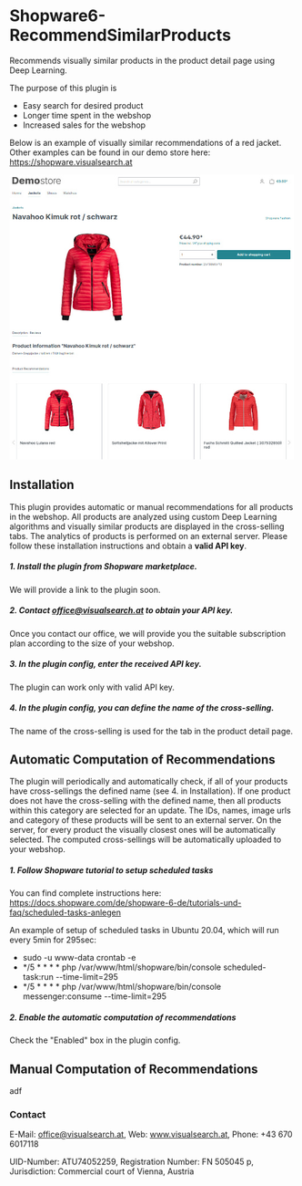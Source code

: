 # Shopware6-RecommendSimilarProducts
Recommends visually similar products in the product detail page using Deep Learning.

The purpose of this plugin is
* Easy search for desired product
* Longer time spent in the webshop
* Increased sales for the webshop

Below is an example of visually similar recommendations of a red jacket. Other examples can be found in our demo store here: https://shopware.visualsearch.at

<img src="/demostore-jacket.jpg" alt="drawing" width="500px"/>

## Installation

This plugin provides automatic or manual recommendations for all products in the webshop. All products are analyzed using custom Deep Learning algorithms and visually similar products are displayed in the cross-selling tabs. The analytics of products is performed on an external server. Please follow these installation instructions and obtain a **valid API key**.

##### 1. Install the plugin from Shopware marketplace.
We will provide a link to the plugin soon.
##### 2. Contact office@visualsearch.at to obtain your API key.
Once you contact our office, we will provide you the suitable subscription plan according to the size of your webshop.
##### 3. In the plugin config, enter the received API key.
The plugin can work only with valid API key.
##### 4. In the plugin config, you can define the name of the cross-selling.
The name of the cross-selling is used for the tab in the product detail page.

## Automatic Computation of Recommendations

The plugin will periodically and automatically check, if all of your products have cross-sellings the defined name (see 4. in Installation). If one product does not have the cross-selling with the defined name, then all products within this category are selected for an update. The IDs, names, image urls and category of these products will be sent to an external server. On the server, for every product the visually closest ones will be automatically selected. The computed cross-sellings will be automatically uploaded to your webshop.

##### 1. Follow Shopware tutorial to setup scheduled tasks
You can find complete instructions here: https://docs.shopware.com/de/shopware-6-de/tutorials-und-faq/scheduled-tasks-anlegen

An example of setup of scheduled tasks in Ubuntu 20.04, which will run every 5min for 295sec:
* sudo -u www-data crontab -e
* */5 * * * * php /var/www/html/shopware/bin/console scheduled-task:run --time-limit=295
* */5 * * * * php /var/www/html/shopware/bin/console messenger:consume --time-limit=295

##### 2. Enable the automatic computation of recommendations
Check the "Enabled" box in the plugin config.

## Manual Computation of Recommendations

adf

### Contact
E-Mail: office@visualsearch.at, Web: www.visualsearch.at, Phone: +43 670 6017118

UID-Number: ATU74052259, Registration Number: FN 505045 p, Jurisdiction: Commercial court of Vienna, Austria
